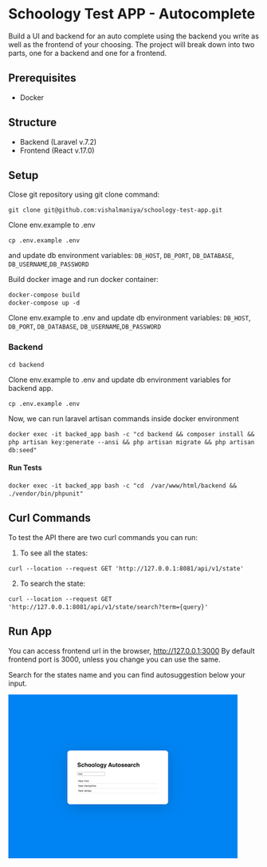 # Schoology Test APP - Autocomplete

Build a UI and backend for an auto complete using the backend you write as well as the frontend of your choosing. The project will break down into two parts, one for a backend and one for a frontend.

## Prerequisites
- Docker

## Structure
- Backend (Laravel v.7.2)
- Frontend (React v.17.0)

## Setup

Close git repository using git clone command:
```
git clone git@github.com:vishalmaniya/schoology-test-app.git
```

Clone env.example to .env
```
cp .env.example .env
```
and update db environment variables:
`DB_HOST`, `DB_PORT`, `DB_DATABASE`, `DB_USERNAME`,`DB_PASSWORD`

Build docker image and run docker container:
```
docker-compose build
docker-compose up -d
```
Clone env.example to .env and update db environment variables:
`DB_HOST`, `DB_PORT`, `DB_DATABASE`, `DB_USERNAME`,`DB_PASSWORD`

### Backend
```
cd backend 
```
Clone env.example to .env and update db environment variables for backend app.
```
cp .env.example .env
```
Now, we can run laravel artisan commands inside docker environment
```
docker exec -it backed_app bash -c "cd backend && composer install && php artisan key:generate --ansi && php artisan migrate && php artisan db:seed"
```

#### Run Tests
```
docker exec -it backed_app bash -c "cd  /var/www/html/backend && ./vendor/bin/phpunit"
```

## Curl Commands
To test the API there are two curl commands you can run:
1. To see all the states:
```
curl --location --request GET 'http://127.0.0.1:8081/api/v1/state'
```

2. To search the state:
```
curl --location --request GET 'http://127.0.0.1:8081/api/v1/state/search?term={query}'
```
## Run App
You can access frontend url in the browser, http://127.0.0.1:3000
By default frontend port is 3000, unless you change you can use the same.

Search for the states name and you can find autosuggestion below your input.

![Alt text](schoology_test_app.png?raw=true "Schoology Test App")
